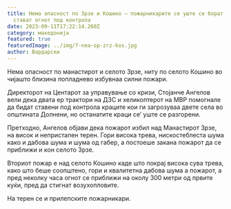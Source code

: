 ```yaml
---
title: Нема опасност по Зрзе и Кошино – пожарникарите сe уште се борат да го
  стават огнот под контрола
date: 2023-09-11T17:22:14.260Z
category: македонија
featured: true
featuredImage: ../img/7-nea-op-zrz-kos.jpg
author: Вардарски
---
```

<!--StartFragment-->

Нема опасност по манастирот и селото Зрзе, ниту по селото Кошино во чијашто близина попладнево избувнаа силни пожари.

Директорот на Центарот за управување со кризи, Стојанче Ангелов вели дека двата ер трактори на ДЗС и хеликоптерот на МВР помогнале да бидат ставени под контрола краците кои ги загрозуваа двете села во општината Долнени, но останатите краци се’ уште се разгорени.

Претходно, Ангелов објави дека пожарот избил над Манастирот Зрзе, на висок и непристапен терен. Гори висока трева, нискостеблеста шума како и дабова шума и шума од габер, а постоеше закана пожарот да се приближи и кон селото Зрзе.

Вториот пожар е над селото Кошино каде што покрај висока сува трева, како што беше соопштено, гори и квалитетна дабова шума а пожарот, а пред неколку часа огнот се приближи на околу 300 метри од првите куќи, пред да стигнат возухопловите.

На терен се и прилепските пожарникари.

<!--EndFragment-->